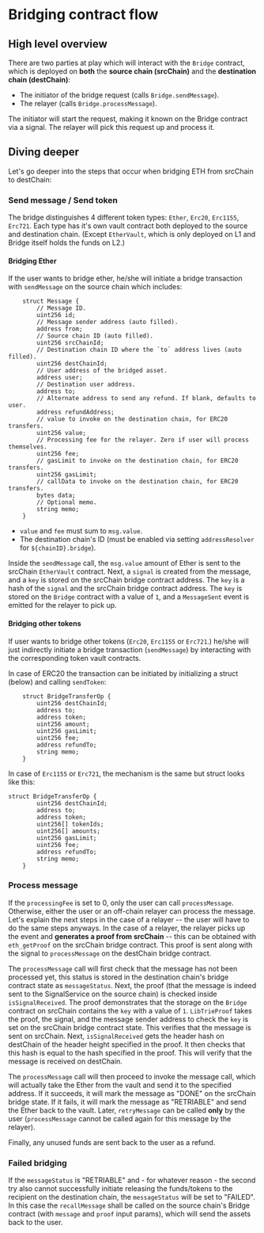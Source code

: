 # Bridging contract flow

## High level overview

There are two parties at play which will interact with the `Bridge` contract, which is deployed on **both** the **source chain (srcChain)** and the **destination chain (destChain)**:

- The initiator of the bridge request (calls `Bridge.sendMessage`).
- The relayer (calls `Bridge.processMessage`).

The initiator will start the request, making it known on the Bridge contract via a signal. The relayer will pick this request up and process it.

## Diving deeper

Let's go deeper into the steps that occur when bridging ETH from srcChain to destChain:

### Send message / Send token

The bridge distinguishes 4 different token types: `Ether`, `Erc20`, `Erc1155`, `Erc721`.
Each type has it's own vault contract both deployed to the source and destination chain. (Except `EtherVault`, which is only deployed on L1 and Bridge itself holds the funds on L2.)

#### Bridging Ether

If the user wants to bridge ether, he/she will initiate a bridge transaction with `sendMessage` on the source chain which includes:

```
    struct Message {
        // Message ID.
        uint256 id;
        // Message sender address (auto filled).
        address from;
        // Source chain ID (auto filled).
        uint256 srcChainId;
        // Destination chain ID where the `to` address lives (auto filled).
        uint256 destChainId;
        // User address of the bridged asset.
        address user;
        // Destination user address.
        address to;
        // Alternate address to send any refund. If blank, defaults to user.
        address refundAddress;
        // value to invoke on the destination chain, for ERC20 transfers.
        uint256 value;
        // Processing fee for the relayer. Zero if user will process themselves.
        uint256 fee;
        // gasLimit to invoke on the destination chain, for ERC20 transfers.
        uint256 gasLimit;
        // callData to invoke on the destination chain, for ERC20 transfers.
        bytes data;
        // Optional memo.
        string memo;
    }
```

- `value` and `fee` must sum to `msg.value`.
- The destination chain's ID (must be enabled via setting `addressResolver` for `${chainID}.bridge`).

Inside the `sendMessage` call, the `msg.value` amount of Ether is sent to the srcChain `EtherVault` contract. Next, a `signal` is created from the message, and a `key` is stored on the srcChain bridge contract address. The `key` is a hash of the `signal` and the srcChain bridge contract address. The `key` is stored on the `Bridge` contract with a value of `1`, and a `MessageSent` event is emitted for the relayer to pick up.

#### Bridging other tokens

If user wants to bridge other tokens (`Erc20`, `Erc1155` or `Erc721`.) he/she will just indirectly initiate a bridge transaction (`sendMessage`) by interacting with the corresponding token vault contracts.

In case of ERC20 the transaction can be initiated by initializing a struct (below) and calling `sendToken`:

```
    struct BridgeTransferOp {
        uint256 destChainId;
        address to;
        address token;
        uint256 amount;
        uint256 gasLimit;
        uint256 fee;
        address refundTo;
        string memo;
    }
```

In case of `Erc1155` or `Erc721`, the mechanism is the same but struct looks like this:

```
struct BridgeTransferOp {
        uint256 destChainId;
        address to;
        address token;
        uint256[] tokenIds;
        uint256[] amounts;
        uint256 gasLimit;
        uint256 fee;
        address refundTo;
        string memo;
    }
```

### Process message

If the `processingFee` is set to 0, only the user can call `processMessage`. Otherwise, either the user or an off-chain relayer can process the message. Let's explain the next steps in the case of a relayer -- the user will have to do the same steps anyways. In the case of a relayer, the relayer picks up the event and **generates a proof from srcChain** -- this can be obtained with `eth_getProof` on the srcChain bridge contract. This proof is sent along with the signal to `processMessage` on the destChain bridge contract.

The `processMessage` call will first check that the message has not been processed yet, this status is stored in the destination chain's bridge contract state as `messageStatus`. Next, the proof (that the message is indeed sent to the SignalService on the source chain) is checked inside `isSignalReceived`. The proof demonstrates that the storage on the `Bridge` contract on srcChain contains the `key` with a value of `1`. `LibTrieProof` takes the proof, the signal, and the message sender address to check the `key` is set on the srcChain bridge contract state. This verifies that the message is sent on srcChain. Next, `isSignalReceived` gets the header hash on destChain of the header height specified in the proof. It then checks that this hash is equal to the hash specified in the proof. This will verify that the message is received on destChain.

The `processMessage` call will then proceed to invoke the message call, which will actually take the Ether from the vault and send it to the specified address. If it succeeds, it will mark the message as "DONE" on the srcChain bridge state. If it fails, it will mark the message as "RETRIABLE" and send the Ether back to the vault. Later, `retryMessage` can be called **only** by the user (`processMessage` cannot be called again for this message by the relayer).

Finally, any unused funds are sent back to the user as a refund.

### Failed bridging

If the `messageStatus` is "RETRIABLE" and - for whatever reason - the second try also cannot successfully initiate releasing the funds/tokens to the recipient on the destination chain, the `messageStatus` will be set to "FAILED". In this case the `recallMessage` shall be called on the source chain's Bridge contract (with `message` and `proof` input params), which will send the assets back to the user.
